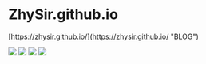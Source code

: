 # ZhySir.github.io  

[https://zhysir.github.io/](https://zhysir.github.io/ "BLOG")  

[![](https://img.shields.io/badge/%E5%86%99%E4%BD%9C%E5%B7%A5%E5%85%B7-sublime%20text3-red.svg)](https://github.com/ZhySir/ZhySir.github.io) [![](https://img.shields.io/badge/build-passing-brightgreen.svg)](https://github.com/ZhySir/ZhySir.github.io) [![](https://img.shields.io/badge/platform-OSX%7CWin%7CLinux-blue.svg)](https://github.com/ZhySir/ZhySir.github.io) [![](https://img.shields.io/badge/framework-hexo-orange.svg)](https://github.com/ZhySir/ZhySir.github.io)
